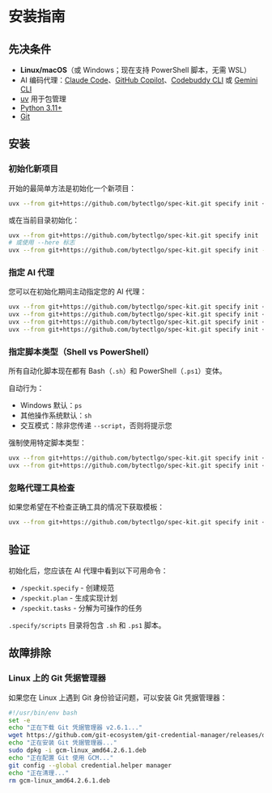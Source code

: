 # 安装指南

## 先决条件

- **Linux/macOS**（或 Windows；现在支持 PowerShell 脚本，无需 WSL）
- AI 编码代理：[Claude Code](https://www.anthropic.com/claude-code)、[GitHub Copilot](https://code.visualstudio.com/)、[Codebuddy CLI](https://www.codebuddy.ai/cli) 或 [Gemini CLI](https://github.com/google-gemini/gemini-cli)
- [uv](https://docs.astral.sh/uv/) 用于包管理
- [Python 3.11+](https://www.python.org/downloads/)
- [Git](https://git-scm.com/downloads)

## 安装

### 初始化新项目

开始的最简单方法是初始化一个新项目：

```bash
uvx --from git+https://github.com/bytectlgo/spec-kit.git specify init <PROJECT_NAME>
```

或在当前目录初始化：

```bash
uvx --from git+https://github.com/bytectlgo/spec-kit.git specify init .
# 或使用 --here 标志
uvx --from git+https://github.com/bytectlgo/spec-kit.git specify init --here
```

### 指定 AI 代理

您可以在初始化期间主动指定您的 AI 代理：

```bash
uvx --from git+https://github.com/bytectlgo/spec-kit.git specify init <project_name> --ai claude
uvx --from git+https://github.com/bytectlgo/spec-kit.git specify init <project_name> --ai gemini
uvx --from git+https://github.com/bytectlgo/spec-kit.git specify init <project_name> --ai copilot
uvx --from git+https://github.com/bytectlgo/spec-kit.git specify init <project_name> --ai codebuddy
```

### 指定脚本类型（Shell vs PowerShell）

所有自动化脚本现在都有 Bash（`.sh`）和 PowerShell（`.ps1`）变体。

自动行为：
- Windows 默认：`ps`
- 其他操作系统默认：`sh`
- 交互模式：除非您传递 `--script`，否则将提示您

强制使用特定脚本类型：
```bash
uvx --from git+https://github.com/bytectlgo/spec-kit.git specify init <project_name> --script sh
uvx --from git+https://github.com/bytectlgo/spec-kit.git specify init <project_name> --script ps
```

### 忽略代理工具检查

如果您希望在不检查正确工具的情况下获取模板：

```bash
uvx --from git+https://github.com/bytectlgo/spec-kit.git specify init <project_name> --ai claude --ignore-agent-tools
```

## 验证

初始化后，您应该在 AI 代理中看到以下可用命令：
- `/speckit.specify` - 创建规范
- `/speckit.plan` - 生成实现计划
- `/speckit.tasks` - 分解为可操作的任务

`.specify/scripts` 目录将包含 `.sh` 和 `.ps1` 脚本。

## 故障排除

### Linux 上的 Git 凭据管理器

如果您在 Linux 上遇到 Git 身份验证问题，可以安装 Git 凭据管理器：

```bash
#!/usr/bin/env bash
set -e
echo "正在下载 Git 凭据管理器 v2.6.1..."
wget https://github.com/git-ecosystem/git-credential-manager/releases/download/v2.6.1/gcm-linux_amd64.2.6.1.deb
echo "正在安装 Git 凭据管理器..."
sudo dpkg -i gcm-linux_amd64.2.6.1.deb
echo "正在配置 Git 使用 GCM..."
git config --global credential.helper manager
echo "正在清理..."
rm gcm-linux_amd64.2.6.1.deb
```
